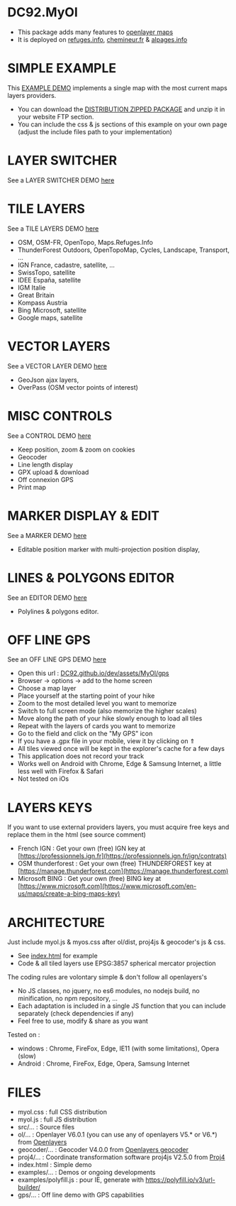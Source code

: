 DC92.MyOl
================
* This package adds many features to [openlayer maps](https://openlayers.org/)
* It is deployed on [refuges.info](https://www.refuges.info), [chemineur.fr](https://chemineur.fr) & [alpages.info](https://alpages.info)

SIMPLE EXAMPLE
==============
This [EXAMPLE DEMO](https://DC92.github.io/dev/assets/MyOl/) implements a single map with the most current maps layers providers.
* You can download the [DISTRIBUTION ZIPPED PACKAGE](https://github.com/DC92/dev/archive/refs/heads/master.zip) and unzip it in your website FTP section.
* You can include the css & js sections of this example on your own page (adjust the include files path to your implementation)

LAYER SWITCHER
==============
See a LAYER SWITCHER DEMO [here](https://DC92.github.io/dev/assets/MyOl/examples/layerSwitcher.html)

TILE LAYERS
===========
See a TILE LAYERS DEMO [here](https://DC92.github.io/dev/assets/MyOl/examples/layerTile.html)
* OSM, OSM-FR, OpenTopo, Maps.Refuges.Info
* ThunderForest Outdoors, OpenTopoMap, Cycles, Landscape, Transport, ...
* IGN France, cadastre, satellite, ...
* SwissTopo, satellite
* IDEE España, satellite
* IGM Italie
* Great Britain
* Kompass Austria
* Bing Microsoft, satellite
* Google maps, satellite

VECTOR LAYERS
=============
See a VECTOR LAYER DEMO [here](https://DC92.github.io/dev/assets/MyOl/examples/layerVector.html)
* GeoJson ajax layers,
* OverPass (OSM vector points of interest)

MISC CONTROLS
=============
See a CONTROL DEMO [here](https://DC92.github.io/dev/assets/MyOl/examples/controls.html)
* Keep position, zoom & zoom on cookies
* Geocoder
* Line length display
* GPX upload & download
* Off connexion GPS
* Print map

MARKER DISPLAY & EDIT
=====================
See a MARKER DEMO [here](https://DC92.github.io/dev/assets/MyOl/examples/marker.html)
* Editable position marker with multi-projection position display,

LINES & POLYGONS EDITOR
=======================
See an EDITOR DEMO [here](https://DC92.github.io/dev/assets/MyOl/examples/editor.html)
* Polylines & polygons editor.

OFF LINE GPS
============
See an OFF LINE GPS DEMO [here](https://DC92.github.io/dev/assets/MyOl/gps)
* Open this url : [DC92.github.io/dev/assets/MyOl/gps](https://DC92.github.io/dev/assets/MyOl/gps/)
* Browser -> options -> add to the home screen
* Choose a map layer
* Place yourself at the starting point of your hike
* Zoom to the most detailed level you want to memorize
* Switch to full screen mode (also memorize the higher scales)
* Move along the path of your hike slowly enough to load all tiles
* Repeat with the layers of cards you want to memorize
* Go to the field and click on the "My GPS" icon
* If you have a .gpx file in your mobile, view it by clicking on ⇑
* All tiles viewed once will be kept in the explorer's cache for a few days
* This application does not record your track
* Works well on Android with Chrome, Edge & Samsung Internet, a little less well with Firefox & Safari
* Not tested on iOs

LAYERS KEYS
===========
If you want to use external providers layers, you must acquire free keys and replace them in the html (see source comment)
* French IGN : Get your own (free) IGN key at [https://professionnels.ign.fr](https://professionnels.ign.fr/ign/contrats)
* OSM thunderforest : Get your own (free) THUNDERFOREST key at [https://manage.thunderforest.com](https://manage.thunderforest.com)
* Microsoft BING : Get your own (free) BING key at [https://www.microsoft.com](https://www.microsoft.com/en-us/maps/create-a-bing-maps-key)

ARCHITECTURE
============
Just include myol.js & myos.css after ol/dist, proj4js & geocoder's js & css.
* See [index.html](https://raw.githubusercontent.com/DC92/dev/master/assets/MyOl/index.html) for example
* Code & all tiled layers use EPSG:3857 spherical mercator projection

The coding rules are volontary simple & don't follow all openlayers's
* No JS classes, no jquery, no es6 modules, no nodejs build, no minification, no npm repository, ...
* Each adaptation is included in a single JS function that you can include separately (check dependencies if any)
* Feel free to use, modify & share as you want

Tested on :
* windows : Chrome, FireFox, Edge, IE11 (with some limitations), Opera (slow)
* Android : Chrome, FireFox, Edge, Opera, Samsung Internet

FILES
=====
* myol.css : full CSS distribution
* myol.js : full JS distribution
* src/... : Source files
* ol/... : Openlayer V6.0.1 (you can use any of openlayers V5.* or V6.*) from [Openlayers](https://openlayers.org/download/)
* geocoder/... : Geocoder V4.0.0 from [Openlayers geocoder](https://github.com/jonataswalker/ol-geocoder/releases/latest)
* proj4/... : Coordinate transformation software proj4js V2.5.0 from [Proj4](https://github.com/proj4js/proj4js/releases/latest)
* index.html : Simple demo
* examples/... : Demos or ongoing developments
* examples/polyfill.js : pour IE, generate with https://polyfill.io/v3/url-builder/
* gps/... : Off line demo with GPS capabilities

